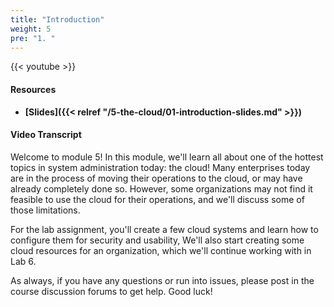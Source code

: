 ```yaml
---
title: "Introduction"
weight: 5
pre: "1. "
---
```


{{< youtube  >}}

#### Resources

* **[Slides]({{< relref "/5-the-cloud/01-introduction-slides.md" >}})**

#### Video Transcript

Welcome to module 5! In this module, we'll learn all about one of the hottest topics in system administration today: the cloud! Many enterprises today are in the process of moving their operations to the cloud, or may have already completely done so. However, some organizations may not find it feasible to use the cloud for their operations, and we'll discuss some of those limitations.

For the lab assignment, you'll create a few cloud systems and learn how to configure them for security and usability, We'll also start creating some cloud resources for an organization, which we'll continue working with in Lab 6.

As always, if you have any questions or run into issues, please post in the course discussion forums to get help. Good luck!
